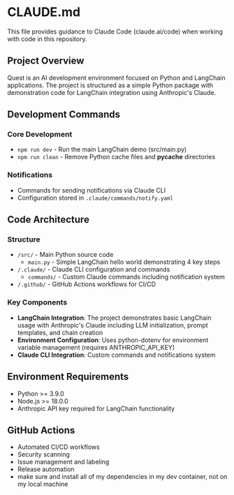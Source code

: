 # CLAUDE.md

This file provides guidance to Claude Code (claude.ai/code) when working with code in this repository.

## Project Overview

Quest is an AI development environment focused on Python and LangChain applications. The project is structured as a simple Python package with demonstration code for LangChain integration using Anthropic's Claude.

## Development Commands

### Core Development
- `npm run dev` - Run the main LangChain demo (src/main.py)
- `npm run clean` - Remove Python cache files and __pycache__ directories

### Notifications
- Commands for sending notifications via Claude CLI
- Configuration stored in `.claude/commands/notify.yaml`

## Code Architecture

### Structure  
- `/src/` - Main Python source code
  - `main.py` - Simple LangChain hello world demonstrating 4 key steps
- `/.claude/` - Claude CLI configuration and commands
  - `commands/` - Custom Claude commands including notification system
- `/.github/` - GitHub Actions workflows for CI/CD

### Key Components
- **LangChain Integration**: The project demonstrates basic LangChain usage with Anthropic's Claude including LLM initialization, prompt templates, and chain creation
- **Environment Configuration**: Uses python-dotenv for environment variable management (requires ANTHROPIC_API_KEY)
- **Claude CLI Integration**: Custom commands and notifications system

## Environment Requirements
- Python >= 3.9.0
- Node.js >= 18.0.0
- Anthropic API key required for LangChain functionality

## GitHub Actions
- Automated CI/CD workflows
- Security scanning
- Issue management and labeling
- Release automation
- make sure and install all of my dependencies in my dev container, not on my local machine